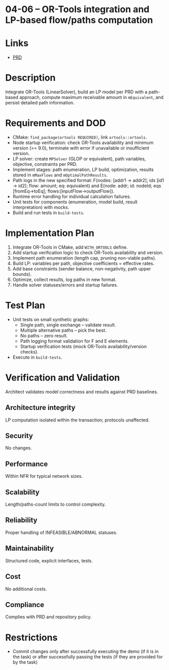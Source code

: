 # 04-06 – OR-Tools integration and LP-based flow/paths computation

# Links
- [PRD](../../../prd/vtcpd/04-exchange-flow-calculation.md)

# Description
Integrate OR-Tools (LinearSolver), build an LP model per PRD with a path-based approach, compute maximum receivable amount in `mEquivalent`, and persist detailed path information.

# Requirements and DOD
- CMake: `find_package(ortools REQUIRED)`, link `ortools::ortools`.
- Node startup verification: check OR-Tools availability and minimum version (>= 9.0), terminate with error if unavailable or insufficient version.
- LP solver: create `MPSolver` (GLOP or equivalent), path variables, objective, constraints per PRD.
- Implement stages: path enumeration, LP build, optimization, results stored in `mMaxFlows` and `mOptimalPathResults`.
- Path logs in the new specified format: F(nodes: [addr1 -> addr2]; ids [id1 -> id2]; flow: amount; eq: equivalent) and E(node: addr; id: nodeId; eqs [fromEq->toEq]; flows:[inputFlow->outputFlow]).
- Runtime error handling for individual calculation failures.
- Unit tests for components (enumeration, model build, result interpretation) with mocks.
- Build and run tests in `build-tests`.

# Implementation Plan
1. Integrate OR-Tools in CMake, add `WITH_ORTOOLS` define.
2. Add startup verification logic to check OR-Tools availability and version.
3. Implement path enumeration (length cap, pruning non-viable paths).
4. Build LP: variables per path, objective coefficients = effective rates.
5. Add base constraints (sender balance, non-negativity, path upper bounds).
6. Optimize, collect results, log paths in new format.
7. Handle solver statuses/errors and startup failures.

# Test Plan
- Unit tests on small synthetic graphs:
  - Single path, single exchange – validate result.
  - Multiple alternative paths – pick the best.
  - No paths – zero result.
  - Path logging format validation for F and E elements.
  - Startup verification tests (mock OR-Tools availability/version checks).
- Execute in `build-tests`.

# Verification and Validation
Architect validates model correctness and results against PRD baselines.

## Architecture integrity
LP computation isolated within the transaction; protocols unaffected.

## Security
No changes.

## Performance
Within NFR for typical network sizes.

## Scalability
Length/paths-count limits to control complexity.

## Reliability
Proper handling of INFEASIBLE/ABNORMAL statuses.

## Maintainability
Structured code, explicit interfaces, tests.

## Cost
No additional costs.

## Compliance
Complies with PRD and repository policy.

# Restrictions
- Commit changes only after successfully executing the demo (if it is in the task) or after successfully passing the tests (if they are provided for by the task)


